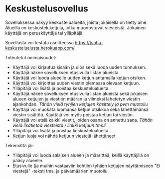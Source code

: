 # Keskustelusovellus

Sovelluksessa näkyy keskustelualueita, joista jokaisella on tietty aihe. Alueilla on keskusteluketjuja, jotka muodostuvat viesteistä. Jokainen käyttäjä on peruskäyttäjä tai ylläpitäjä.  

Sovellusta voi testata osoitteessa https://tsoha-keskustelualusta.herokuapp.com/


Toteutetut ominaisuudet:

* Käyttäjä voi kirjautua sisään ja ulos sekä luoda uuden tunnuksen.
* Käyttäjä näkee sovelluksen etusivulla listan alueista.
* Käyttäjä voi luoda alueelle uuden ketjun antamalla ketjun otsikon.
* Käyttäjä voi kirjoittaa uuden viestin olemassa olevaan ketjuun.
* Ylläpitäjä voi lisätä ja poistaa keskustelualueita.
* Käyttäjä näkee sovelluksen etusivulla listan alueista sekä jokaisen alueen ketjujen ja viestien määrän ja viimeksi lähetetyn viestin ajankohdan. *Tähän vielä tyhjien ketjujen käsittely ja pvm muotoilu*
* Käyttäjä voi muokata luomansa ketjun otsikkoa sekä lähettämänsä viestin sisältöä. Käyttäjä voi myös poistaa ketjun tai viestin.
* Käyttäjä voi etsiä kaikki viestit, joiden osana on annettu sana. *Tähän vielä lisätietoa viesteistä / linkki ketjuun tms.?*
* Ylläpitäjä voi lisätä ja poistaa keskustelualueita.
* Ketjun luoja voi nähdä ketjuun viestejä lähettäneet


Tekemättä jäi:

* Ylläpitäjä voi luoda salaisen alueen ja määrittää, keillä käyttäjillä on pääsy alueelle.
* Etusivulle (ja muihin vastaaviin kohtiin) tyhjien ketjujen näyttämiseen "Ei viestejä" -teksti tms. ja päivämäärien muotoilu.


